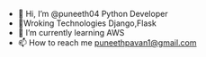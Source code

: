 - 👋 Hi, I’m @puneeth04 Python Developer 
- 🛴Wroking Technologies Django,Flask
- 🌱 I’m currently learning AWS
- 📫 How to reach me puneethpavan1@gmail.com

<!---
puneeth04/puneeth04 is a ✨ special ✨ repository because its `README.md` (this file) appears on your GitHub profile.
You can click the Preview link to take a look at your changes.
--->

